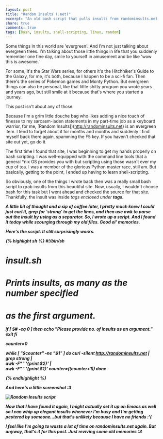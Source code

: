 ```yaml
---
layout: post
title: "Random Insults (.net)"
excerpt: "An old bash script that pulls insults from randominsults.net."
share: true
comments: true
tags: [bash, insults, shell-scripting, linux, random]
---
```


Some things in this world are 'evergreen'. And I'm not just talking about
evergreen trees. I'm talking about those little things in life that you suddenly
remember one fine day, smile to yourself in amusement and be like 'wow this is
awesome.'

For some, it's the Star Wars series, for others it's the Hitchhiker's Guide to
the Galaxy, for me, it's both, because I happen to be a sci-fi fan. Then there's
the series of Pokemon games and Monty Python. But evergreen things can also be
personal, like that little shitty program you wrote years and years ago, but
still smile at it because that's where you started a journey.

This post isn't about any of those.

Because I'm a grim little douche bag who likes adding a nice touch of finesse to
my sarcasm-laden statements in my part-time job as a keyboard warrior, for me,
[Random Insults])(http://randominsults.net) is an evergreen item. I tend to
forget about it for months and months and suddenly I find myself back there
again, spamming the F5 key. If you haven't checked that site out yet, go do
it.

The first time I found that site, I was beginning to get my hands properly on
bash scripting. I was well-equipped with the command line tools that a general
*nix OS provides you with but scripting using those wasn't ever my cup of tea. I
was a member of the glorious Python master race, still am. But basically,
getting to the point, I ended up having to learn shell-scripting.

So obviously, one of the things I wrote back then was a really small bash script
to grab insults from this beautiful site. Now, usually, I wouldn't choose bash
for this task but I went ahead and checked the source for that site. Thankfully,
the insult was inside <i> tags enclosed under <strong> tags.

A little bit of thought and a sip of coffee later, I pretty much knew I could
just curl it, grep for 'strong' to get the lines, and then use awk to parse out
the insult by using <i> as a separator. So, I wrote up a script. And I found it
today while scourging through my old files. Good ol' memories.

Here's the script. It still surprisingly works.

{% highlight sh %}
#!/bin/sh
#
# insult.sh
# Prints insults, as many as the number specified
# as the first argument.

if [ $# -eq 0 ]
        then
                echo "Please provide no. of insults as an argument."
        exit
fi

counter=0

while [ "$counter" -ne "$1" ]
        do
               curl -silent http://randominsults.net | \
               grep strong | \
               awk -F"<i>" '{print $2}' | \
               awk -F"</i>" '{print $1}'
               counter=$(($counter+1))
        done

{% endhighlight %}

And here's a little screenshot :3

![Random Insults script](http://fatpixels.me/images/insult.png)

Now that I have found it again, I might actually set it up on Emacs as well so I
can whip up elegant insults whenever I'm busy and I'm getting pestered by
someone...but that's unlikely because I have no friends :'(

I feel like I'm going to waste a lot of time on randominsults.net again. But
anyway, that's it for this post. Just reviving some old memories :3

